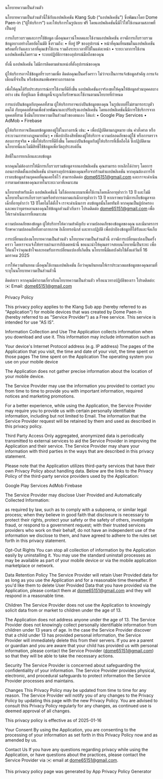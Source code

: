 นโยบายความเป็นส่วนตัว

นโยบายความเป็นส่วนตัวนี้ใช้กับแอปพลิเคชัน Klang Sub (“แอปพลิเคชัน”) ซึ่งพัฒนาโดย Dome Paen-in (“ผู้ให้บริการ”) และให้บริการในรูปแบบ ฟรี โดยแอปพลิเคชันนี้มีไว้ให้ใช้งานตามสภาพที่เป็นอยู่

การเก็บรวบรวมและการใช้ข้อมูล
เมื่อคุณดาวน์โหลดและใช้งานแอปพลิเคชัน อาจมีการเก็บรวบรวมข้อมูลบางอย่างโดยอัตโนมัติ ซึ่งรวมถึง:
 • ที่อยู่ IP ของอุปกรณ์
 • หน้าที่คุณเยี่ยมชมในแอปพลิเคชัน พร้อมทั้งวันและเวลาที่คุณเข้าใช้งาน รวมถึงระยะเวลาที่ใช้ในแต่ละหน้า
 • ระยะเวลาการใช้งานแอปพลิเคชันโดยรวม
 • ระบบปฏิบัติการของอุปกรณ์มือถือของคุณ

ทั้งนี้ แอปพลิเคชัน ไม่มีการติดตามตำแหน่งที่ตั้งอุปกรณ์ของคุณ

ผู้ให้บริการอาจใช้ข้อมูลที่รวบรวมเพื่อ ติดต่อคุณเป็นครั้งคราว ไม่ว่าจะเป็นการแจ้งข้อมูลสำคัญ การแจ้งเตือนที่จำเป็น หรือข้อเสนอพิเศษทางการตลาด

เพื่อให้คุณได้รับประสบการณ์การใช้งานที่ดียิ่งขึ้น แอปพลิเคชันอาจร้องขอให้คุณให้ข้อมูลส่วนบุคคลบางอย่าง เช่น ที่อยู่อีเมล ซึ่งข้อมูลนี้จะถูกเก็บรักษาและใช้งานตามนโยบายที่กำหนด

การแบ่งปันข้อมูลกับบุคคลที่สาม
ผู้ให้บริการอาจแบ่งปันข้อมูลของคุณ ในรูปแบบที่ไม่สามารถระบุตัวตนได้ กับบุคคลที่สามเพื่อช่วยพัฒนาและปรับปรุงแอปพลิเคชัน โดยแอปพลิเคชันนี้มีการใช้บริการจากบุคคลที่สาม ซึ่งมีนโยบายความเป็นส่วนตัวของตนเอง ได้แก่:
 • Google Play Services
 • AdMob
 • Firebase

ผู้ให้บริการอาจเปิดเผยข้อมูลของผู้ใช้ในบางกรณี เช่น:
 • เพื่อปฏิบัติตามกฎหมาย เช่น คำสั่งศาล หรือกระบวนการทางกฎหมายอื่นๆ
 • เพื่อปกป้องสิทธิ์ของผู้ให้บริการ ความปลอดภัยของผู้ใช้ หรือการตรวจสอบการทุจริต
 • เพื่อให้บริการที่ดียิ่งขึ้น โดยแบ่งปันข้อมูลกับผู้ให้บริการที่เชื่อถือได้ ซึ่งปฏิบัติตามนโยบายนี้และไม่มีสิทธิ์ใช้ข้อมูลเพื่อวัตถุประสงค์อื่น

สิทธิ์ในการยกเลิกและลบข้อมูล

หากคุณไม่ต้องการให้มีการเก็บรวบรวมข้อมูลจากแอปพลิเคชัน คุณสามารถ ยกเลิกได้ง่ายๆ โดยการถอนการติดตั้งแอปพลิเคชัน ผ่านทางอุปกรณ์ของคุณหรือจากร้านค้าแอปพลิเคชัน
หากคุณต้องการให้เราลบข้อมูลส่วนบุคคลที่คุณเคยให้ไว้ สามารถติดต่อ dome65151@gmail.com และเราจะดำเนินการตามคำขอของคุณภายในระยะเวลาที่เหมาะสม

นโยบายสำหรับเด็ก
แอปพลิเคชันนี้ ไม่ได้ออกแบบมาเพื่อใช้งานโดยเด็กอายุต่ำกว่า 13 ปี และไม่มีนโยบายในการเก็บรวบรวมหรือทำการตลาดแก่เด็กอายุต่ำกว่า 13 ปี
หากเราพบว่ามีการเก็บข้อมูลจากเด็กที่อายุต่ำกว่า 13 ปีโดยไม่ได้ตั้งใจ เราจะดำเนินการ ลบข้อมูลนั้นโดยทันที หากคุณเป็นผู้ปกครองและพบว่าบุตรหลานของคุณให้ข้อมูลส่วนตัวกับเรา โปรดติดต่อ dome65151@gmail.com เพื่อให้เราดำเนินการที่เหมาะสม

ความปลอดภัยของข้อมูล
ผู้ให้บริการให้ความสำคัญกับ ความปลอดภัยของข้อมูลของคุณ และมีมาตรการรักษาความปลอดภัยทั้งทางกายภาพ อิเล็กทรอนิกส์ และทางปฏิบัติ เพื่อปกป้องข้อมูลที่ได้รับและจัดเก็บ

การเปลี่ยนแปลงนโยบายความเป็นส่วนตัว
นโยบายความเป็นส่วนตัวนี้ อาจมีการเปลี่ยนแปลงเป็นครั้งคราว โดยเราจะแจ้งให้ทราบผ่านการอัปเดตหน้านี้
ขอแนะนำให้คุณตรวจสอบนโยบายนี้เป็นระยะ เพื่อให้แน่ใจว่าคุณเข้าใจและยอมรับการเปลี่ยนแปลงที่เกิดขึ้น
นโยบายนี้มีผลบังคับใช้ตั้งแต่วันที่ 16 มกราคม 2025

การให้ความยินยอม
เมื่อคุณใช้งานแอปพลิเคชัน ถือว่าคุณยินยอมให้เราประมวลผลข้อมูลของคุณตามที่ระบุในนโยบายความเป็นส่วนตัวนี้

ติดต่อเรา
หากคุณมีคำถามเกี่ยวกับนโยบายความเป็นส่วนตัว หรือแนวทางปฏิบัติของเรา โปรดติดต่อ:
✉️ Email: dome65151@gmail.com


Privacy Policy

This privacy policy applies to the Klang Sub app (hereby referred to as "Application") for mobile devices that was created by Dome Paen-in (hereby referred to as "Service Provider") as a Free service. This service is intended for use "AS IS".


Information Collection and Use
The Application collects information when you download and use it. This information may include information such as

Your device's Internet Protocol address (e.g. IP address)
The pages of the Application that you visit, the time and date of your visit, the time spent on those pages
The time spent on the Application
The operating system you use on your mobile device

The Application does not gather precise information about the location of your mobile device.


The Service Provider may use the information you provided to contact you from time to time to provide you with important information, required notices and marketing promotions.


For a better experience, while using the Application, the Service Provider may require you to provide us with certain personally identifiable information, including but not limited to Email. The information that the Service Provider request will be retained by them and used as described in this privacy policy.


Third Party Access
Only aggregated, anonymized data is periodically transmitted to external services to aid the Service Provider in improving the Application and their service. The Service Provider may share your information with third parties in the ways that are described in this privacy statement.


Please note that the Application utilizes third-party services that have their own Privacy Policy about handling data. Below are the links to the Privacy Policy of the third-party service providers used by the Application:

Google Play Services
AdMob
Firebase

The Service Provider may disclose User Provided and Automatically Collected Information:

as required by law, such as to comply with a subpoena, or similar legal process;
when they believe in good faith that disclosure is necessary to protect their rights, protect your safety or the safety of others, investigate fraud, or respond to a government request;
with their trusted services providers who work on their behalf, do not have an independent use of the information we disclose to them, and have agreed to adhere to the rules set forth in this privacy statement.

Opt-Out Rights
You can stop all collection of information by the Application easily by uninstalling it. You may use the standard uninstall processes as may be available as part of your mobile device or via the mobile application marketplace or network.


Data Retention Policy
The Service Provider will retain User Provided data for as long as you use the Application and for a reasonable time thereafter. If you'd like them to delete User Provided Data that you have provided via the Application, please contact them at dome65151@gmail.com and they will respond in a reasonable time.


Children
The Service Provider does not use the Application to knowingly solicit data from or market to children under the age of 13.


The Application does not address anyone under the age of 13. The Service Provider does not knowingly collect personally identifiable information from children under 13 years of age. In the case the Service Provider discover that a child under 13 has provided personal information, the Service Provider will immediately delete this from their servers. If you are a parent or guardian and you are aware that your child has provided us with personal information, please contact the Service Provider (dome65151@gmail.com) so that they will be able to take the necessary actions.


Security
The Service Provider is concerned about safeguarding the confidentiality of your information. The Service Provider provides physical, electronic, and procedural safeguards to protect information the Service Provider processes and maintains.


Changes
This Privacy Policy may be updated from time to time for any reason. The Service Provider will notify you of any changes to the Privacy Policy by updating this page with the new Privacy Policy. You are advised to consult this Privacy Policy regularly for any changes, as continued use is deemed approval of all changes.


This privacy policy is effective as of 2025-01-16


Your Consent
By using the Application, you are consenting to the processing of your information as set forth in this Privacy Policy now and as amended by us.


Contact Us
If you have any questions regarding privacy while using the Application, or have questions about the practices, please contact the Service Provider via ✉️ email at dome65151@gmail.com.

This privacy policy page was generated by App Privacy Policy Generator


